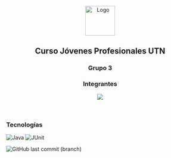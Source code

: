 <!-- PROJECT LOGO -->
<br />
<div align="center">
  <img src="https://cdn4.iconfinder.com/data/icons/logos-and-brands/512/181_Java_logo_logos-512.png" alt="Logo" width="80" height="80">

  <h2 align="center">Curso Jóvenes Profesionales UTN</h2>
 
  <h3>Grupo 3</h3>
</div>

<div align="center">
<h3 style="border-bottom: 0;">Integrantes</h3>
<a href="https://github.com/santidossantos/asap-grupo-3/graphs/contributors">
  <img src="https://contrib.rocks/image?repo=santidossantos/asap-grupo-3" />
</a>
</div>
<br><br>


### Tecnologías

  ![Java](https://img.shields.io/badge/Java-ED8B00?style=for-the-badge&logo=java&logoColor=white)
  ![JUnit](https://img.shields.io/badge/Junit5-25A162?style=for-the-badge&logo=junit5&logoColor=white)

  ![GitHub last commit (branch)](https://img.shields.io/github/last-commit/santidossantos/asap-grupo-3/main)







<!-- MARKDOWN LINKS & IMAGES -->
<!-- https://www.markdownguide.org/basic-syntax/#reference-style-links -->
[contributors-shield]: https://img.shields.io/github/contributors/othneildrew/Best-README-Template.svg?style=for-the-badge
[contributors-url]: https://github.com/othneildrew/Best-README-Template/graphs/contributors
[forks-shield]: https://img.shields.io/github/forks/othneildrew/Best-README-Template.svg?style=for-the-badge
[forks-url]: https://github.com/othneildrew/Best-README-Template/network/members
[stars-shield]: https://img.shields.io/github/stars/othneildrew/Best-README-Template.svg?style=for-the-badge
[stars-url]: https://github.com/othneildrew/Best-README-Template/stargazers
[issues-shield]: https://img.shields.io/github/issues/othneildrew/Best-README-Template.svg?style=for-the-badge
[issues-url]: https://github.com/othneildrew/Best-README-Template/issues
[license-shield]: https://img.shields.io/github/license/othneildrew/Best-README-Template.svg?style=for-the-badge
[license-url]: https://github.com/othneildrew/Best-README-Template/blob/master/LICENSE.txt
[linkedin-shield]: https://img.shields.io/badge/-LinkedIn-black.svg?style=for-the-badge&logo=linkedin&colorB=555
[linkedin-url]: https://www.linkedin.com/in/santiago-dos-santos/
[product-screenshot]: images/screenshot.png

[Vue.js]: https://img.shields.io/badge/Vue.js-35495E?style=for-the-badge&logo=vuedotjs&logoColor=4FC08D
[Vue-url]: https://vuejs.org/


[Docker.com]: https://img.shields.io/badge/docker-%230db7ed.svg?style=for-the-badge&logo=docker&logoColor=white
[Docker-url]: https://www.docker.com/
